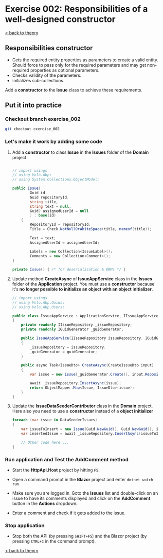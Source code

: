 # Exercise 002: Responsibilities of a well-designed constructor

[< back to theory](../docs/part3/part3-implementation-the-building-blocks.md#constructors-of-the-aggregate-roots-entities)

## Responsibilities constructor

* Gets the required entity properties as parameters to create a valid entity. Should force to pass only for the required parameters and may get non-required properties as optional parameters.
* Checks validity of the parameters.
* Initializes sub-collections.

Add a **constructor** to the **Issue** class to achieve these requirements.

## Put it into practice

### Checkout branch exercise_002

```bash
git checkout exercise_002
```

### Let's make it work by adding some code

1. Add a **constructor** to class **Issue** in the **Issues** folder of the **Domain** project.

    ```csharp

    // import usings
    // using Volo.Abp;
    // using System.Collections.ObjectModel;
    
    public Issue(
            Guid id,
            Guid repositoryId,
            string title,
            string text = null,
            Guid? assignedUserId = null
            ) : base(id)
        {
            RepositoryId = repositoryId;
            Title = Check.NotNullOrWhiteSpace(title, nameof(title));
            
            Text = text;
            AssignedUserId = assignedUserId;
            
            Labels = new Collection<IssueLabel>();
            Comments = new Collection<Comment>();
    }

    private Issue() { /* for deserialization & ORMs */ }
    ```

2. Update method **CreateAsync** of **IssueAppService** class in the **Issues** folder of the  **Application** project. You must use a **constructor** because it's **no longer possible to initialize an object with an object initializer**.

    ```csharp
    // import usings
    // using Volo.Abp.Guids;
    // using Volo.Abp.Users;

    public class IssueAppService : ApplicationService, IIssueAppService
    {
        private readonly IIssueRepository _issueRepository;
        private readonly IGuidGenerator _guidGenerator;

        public IssueAppService(IIssueRepository issueRepository, IGuidGenerator guidGenerator )
        {
            _issueRepository = issueRepository;
            _guidGenerator = guidGenerator;
        }
        
        public async Task<IssueDto> CreateAsync(CreateIssueDto input)
        {
            var issue = new Issue(_guidGenerator.Create(), input.RepositoryId, input.Title, input.Text);

            await _issueRepository.InsertAsync(issue);
            return ObjectMapper.Map<Issue, IssueDto>(issue);
        }
    }
    ```

3. Update the **IssueDataSeederContributor** class in the **Domain** project. Here also you need to use a **constructor** instead of a **object initializer**

    ```csharp
    foreach (var issue in DataSeederIssues)
    {
        var issueToInsert = new Issue(Guid.NewGuid(), Guid.NewGuid(), issue.Title, issue.Text);
        var insertedIssue = await _issueRepository.InsertAsync(issueToInsert, autoSave: true);

        // Other code here ...
    } 
    ```

### Run application and Test the AddComment method

* Start the **HttpApi.Host** project by hitting `F5`.

* Open a command prompt in the **Blazor** project and enter `dotnet watch run`

* Make sure you are logged in. Goto the **Issues** list and double-click on an issue to have its comments displayed and click on the **AddComment** button in the **Actions** dropdown.

* Enter a comment and check if it gets added to the issue.

### Stop application

* Stop both the API (by pressing `SHIFT+F5`) and the Blazor project (by pressing `CTRL+C` in the command prompt).

[< back to theory](../docs/part3/part3-implementation-the-building-blocks.md#constructors-of-the-aggregate-roots-entities)
